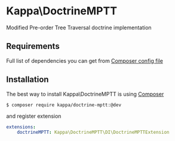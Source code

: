 # Kappa\DoctrineMPTT

Modified Pre-order Tree Traversal doctrine implementation

## Requirements

Full list of dependencies you can get from [Composer config file](https://github.com/Kappa-org/DoctrineMPTT/blob/master/composer.json)

## Installation

The best way to install Kappa\DoctrineMPTT is using [Composer](https://getcomposer.org)

```shell
$ composer require kappa/doctrine-mptt:@dev
```

and register extension

```yaml
extensions:
    doctrineMPTT: Kappa\DoctrineMPTT\DI\DoctrineMPTTExtension
```

